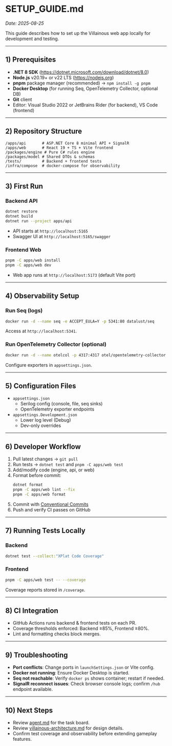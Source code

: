 # SETUP_GUIDE.md
_Date: 2025-08-25_

This guide describes how to set up the Villainous web app locally for development and testing.

---

## 1) Prerequisites

- **.NET 8 SDK** (https://dotnet.microsoft.com/download/dotnet/8.0)  
- **Node.js** v20.19+ or v22 LTS (https://nodejs.org)  
- **pnpm** package manager (recommended) → `npm install -g pnpm`  
- **Docker Desktop** (for running Seq, OpenTelemetry Collector, optional DB)  
- **Git** client  
- Editor: Visual Studio 2022 or JetBrains Rider (for backend), VS Code (frontend)  

---

## 2) Repository Structure

```
/apps/api       # ASP.NET Core 8 minimal API + SignalR
/apps/web       # React 19 + TS + Vite frontend
/packages/engine # Pure C# rules engine
/packages/model # Shared DTOs & schemas
/tests/         # Backend + frontend tests
/infra/compose  # docker-compose for observability
```

---

## 3) First Run

### Backend API
```bash
dotnet restore
dotnet build
dotnet run --project apps/api
```
- API starts at `http://localhost:5165`
- Swagger UI at `http://localhost:5165/swagger`

### Frontend Web
```bash
pnpm -C apps/web install
pnpm -C apps/web dev
```
- Web app runs at `http://localhost:5173` (default Vite port)

---

## 4) Observability Setup

### Run Seq (logs)
```bash
docker run -d --name seq -e ACCEPT_EULA=Y -p 5341:80 datalust/seq
```
Access at `http://localhost:5341`.

### Run OpenTelemetry Collector (optional)
```bash
docker run -d --name otelcol -p 4317:4317 otel/opentelemetry-collector:latest
```

Configure exporters in `appsettings.json`.

---

## 5) Configuration Files

- `appsettings.json`  
  - Serilog config (console, file, seq sinks)  
  - OpenTelemetry exporter endpoints  
- `appsettings.Development.json`  
  - Lower log level (Debug)  
  - Dev-only overrides  

---

## 6) Developer Workflow

1. Pull latest changes → `git pull`  
2. Run tests → `dotnet test` and `pnpm -C apps/web test`  
3. Add/modify code (engine, api, or web)  
4. Format before commit:  
   ```bash
   dotnet format
   pnpm -C apps/web lint --fix
   pnpm -C apps/web format
   ```
5. Commit with [Conventional Commits](https://www.conventionalcommits.org/)  
6. Push and verify CI passes on GitHub  

---

## 7) Running Tests Locally

### Backend
```bash
dotnet test --collect:"XPlat Code Coverage"
```

### Frontend
```bash
pnpm -C apps/web test -- --coverage
```

Coverage reports stored in `/coverage`.

---

## 8) CI Integration

- GitHub Actions runs backend & frontend tests on each PR.  
- Coverage thresholds enforced: Backend ≥85%, Frontend ≥80%.  
- Lint and formatting checks block merges.  

---

## 9) Troubleshooting

- **Port conflicts**: Change ports in `launchSettings.json` or Vite config.  
- **Docker not running**: Ensure Docker Desktop is started.  
- **Seq not reachable**: Verify `docker ps` shows container; restart if needed.  
- **SignalR reconnect issues**: Check browser console logs; confirm `/hub` endpoint available.  

---

## 10) Next Steps

- Review [agent.md](./agent.md) for the task board.  
- Review [villainous-architecture.md](./villainous-architecture.md) for design details.  
- Confirm test coverage and observability before extending gameplay features.  
